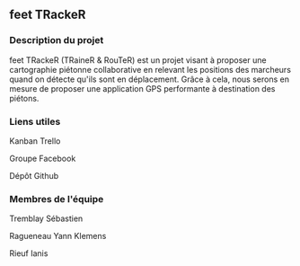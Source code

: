 <h2>feet TRackeR</h2>
<h3>Description du projet</h3>
feet TRackeR (TRaineR & RouTeR) est un projet visant à proposer une cartographie piétonne collaborative en relevant les positions des marcheurs quand on détecte qu'ils sont en déplacement.
Grâce à cela, nous serons en mesure de proposer une application GPS performante à destination des piétons.

<h3>Liens utiles</h3>

Kanban Trello

Groupe Facebook

Dépôt Github

<h3>Membres de l'équipe</h3>
Tremblay Sébastien

Ragueneau Yann Klemens

Rieuf Ianis
